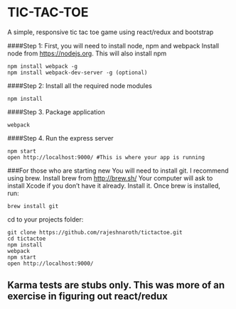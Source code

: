 # TIC-TAC-TOE
A simple, responsive tic tac toe game using react/redux and bootstrap

####Step 1: First, you will need to install node, npm and webpack
Install node from https://nodejs.org. This will also install npm

    npm install webpack -g
    npm install webpack-dev-server -g (optional)

####Step 2: Install all the required node modules

    npm install

####Step 3. Package application

	webpack

####Step 4. Run the express server

    npm start
    open http://localhost:9000/ #This is where your app is running

###For those who are starting new
You will need to install git. I recommend using brew.
Install brew from http://brew.sh/
Your computer will ask to install Xcode if you don’t have it already. Install it.
Once brew is installed, run:

    brew install git

cd to your projects folder:

    git clone https://github.com/rajeshnaroth/tictactoe.git
    cd tictactoe
    npm install
    webpack
    npm start
    open http://localhost:9000/

## Karma tests are stubs only. This was more of an exercise in figuring out react/redux
